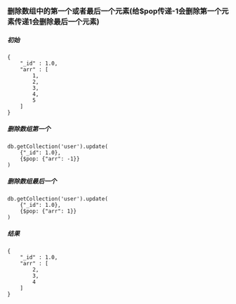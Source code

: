 ### 删除数组中的第一个或者最后一个元素(给$pop传递-1会删除第一个元素传递1会删除最后一个元素)
##### 初始
```
{
    "_id" : 1.0,
    "arr" : [ 
        1, 
        2, 
        3, 
        4, 
        5
    ]
}
```

##### 删除数组第一个
```
db.getCollection('user').update(
    {"_id": 1.0},
    {$pop: {"arr": -1}}
)
```
##### 删除数组最后一个
```
db.getCollection('user').update(
    {"_id": 1.0},
    {$pop: {"arr": 1}}
)
```
##### 结果
```
{
    "_id" : 1.0,
    "arr" : [ 
        2, 
        3, 
        4
    ]
}
```